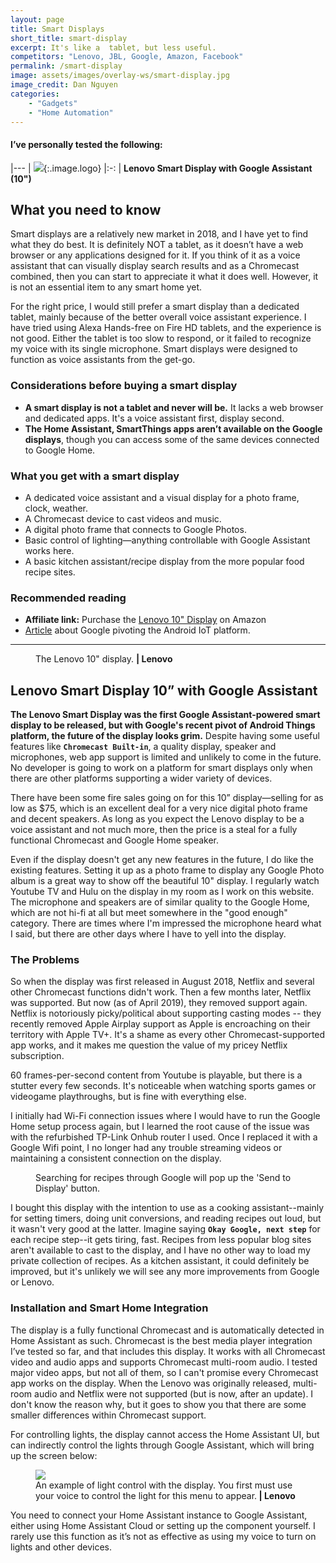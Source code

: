 ```yaml
---
layout: page
title: Smart Displays
short_title: smart-display
excerpt: It's like a  tablet, but less useful.
competitors: "Lenovo, JBL, Google, Amazon, Facebook"
permalink: /smart-display
image: assets/images/overlay-ws/smart-display.jpg
image_credit: Dan Nguyen
categories: 
    - "Gadgets"
    - "Home Automation"
---
```


<!--more-->

#### I’ve personally tested the following:

|---
| ![](assets\images\logo\lenovo.png){:.image.logo} 
|:-:
| **Lenovo Smart Display with Google Assistant (10")** 


## What you need to know

Smart displays are a relatively new market in 2018, and I have yet to find what they do best. It is definitely NOT a tablet, as it doesn’t have a web browser or any applications designed for it.  If you think of it as a voice assistant that can visually display search results and as a Chromecast combined, then you can start to appreciate it what it does well. However, it is not an essential item to any smart home yet.

For the right price, I would still prefer a smart display than a dedicated tablet, mainly because of the better overall voice assistant experience. I have tried using Alexa Hands-free on Fire HD tablets, and the experience is not good. Either the tablet is too slow to respond, or it failed to recognize my voice with its single microphone. Smart displays were designed to function as voice assistants from the get-go.

### Considerations before buying a smart display

<ul class="alt">
  <li><strong>A smart display is not a tablet and never will be.</strong> It lacks a web browser and dedicated apps. It's a voice assistant first, display second.</li>
  <li><strong>The Home Assistant, SmartThings apps aren’t available on the Google displays</strong>, though you can access some of the same devices connected to Google Home.</li>
</ul>


### What you get with a smart display

<ul class="alt">
  <li>A dedicated voice assistant and a visual display for a photo frame, clock, weather.</li>
  <li> A Chromecast device to cast videos and music.</li>
  <li>A digital photo frame that connects to Google Photos.</li>
  <li>Basic control of lighting—anything controllable with Google Assistant works here.</li>
  <li>A basic kitchen assistant/recipe display from the more popular food recipe sites.</li>
</ul>

### Recommended reading

<ul class="alt">
  <li><strong>Affiliate link:</strong> Purchase the <a href="https://amzn.to/2YTSQ3R">Lenovo 10" Display</a> on Amazon</li>
  <li><a href="https://arstechnica.com/gadgets/2019/02/android-things-is-no-longer-for-things-focuses-on-smart-speakers-and-displays/">Article</a> about Google pivoting the Android IoT platform.</li>
</ul>

<!-- Product Review section -->
<hr class="major" />

<figure class="align-left">
  <img src="assets\images\product-photo\lenovo-smart-display.jpg" alt=""/>
  <figcaption>
    The Lenovo 10" display. <strong> |  Lenovo</strong>
  </figcaption>
</figure>

## Lenovo Smart Display 10” with Google Assistant

**The Lenovo Smart Display was the first Google Assistant-powered smart display to be released, but with Google's recent pivot of Android Things platform, the future of the display looks grim.** Despite having some useful features like **``Chromecast Built-in``**, a quality display, speaker and microphones, web app support is limited and unlikely to come in the future. No developer is going to work on a platform for smart displays only when there are other platforms supporting a wider variety of devices.

There have been some fire sales going on for this 10” display—selling for as low as $75, which is an excellent deal for a very nice digital photo frame and decent speakers. As long as you expect the Lenovo display to be a voice assistant and not much more, then the price is a steal for a fully functional Chromecast and Google Home speaker.  

Even if the display doesn't get any new features in the future, I do like the existing features. Setting it up as a photo frame to display any Google Photo album is a great way to show off the beautiful 10" display. I regularly watch Youtube TV and Hulu on the display in my room as I work on this website. The microphone and speakers are of similar quality to the Google Home, which are not hi-fi at all but meet somewhere in the "good enough" category. There are times where I'm impressed the microphone heard what I said, but there are other days where I have to yell into the display.

### The Problems

So when the display was first released in August 2018, Netflix and several other Chromecast functions didn't work. Then a few months later, Netflix was supported. But now (as of April 2019), they removed support again. Netflix is notoriously picky/political about supporting casting modes -- they recently removed Apple Airplay support as Apple is encroaching on their territory with Apple TV+. It's a shame as every other Chromecast-supported app works, and it makes me question the value of my pricey Netflix subscription.

60 frames-per-second content from Youtube is playable, but there is a stutter every few seconds. It's noticeable when watching sports games or videogame playthroughs, but is fine with everything else.

I initially had Wi-Fi connection issues where I would have to run the Google Home setup process again, but I learned the root cause of the issue was with the refurbished TP-Link Onhub router I used. Once I replaced it with a Google Wifi point, I no longer had any trouble streaming videos or maintaining a consistent connection on the display.

<figure class="align-center" style="max-width:442px;" >
 <a class="image-link" href="assets\images\other\lenovo-smart-display-app.png" ><img src="assets\images\other\lenovo-smart-display-app.png" alt="" /></a>
 <figcaption>
Searching for recipes through Google will pop up the 'Send to Display' button.
 </figcaption>
</figure>

I bought this display with the intention to use as a cooking assistant--mainly for setting timers, doing unit conversions, and reading recipes out loud, but it wasn't very good at the latter. Imagine saying **``Okay Google, next step``** for each recipe step--it gets tiring, fast. Recipes from less popular blog sites aren't available to cast to the display, and I have no other way to load my private collection of recipes. As a kitchen assistant, it could definitely be improved, but it's unlikely we will see any more improvements from Google or Lenovo.


### Installation and Smart Home Integration
The display is a fully functional Chromecast and is automatically detected in Home Assistant as such. Chromecast is the best media player integration I’ve tested so far, and that includes this display. It works with all Chromecast video and audio apps and supports Chromecast multi-room audio. I tested major video apps, but not all of them, so I can't promise every Chromecast app works on the display. When the Lenovo was originally released, multi-room audio and Netflix were not supported (but is now, after an update). I don't know the reason why, but it goes to show you that there are some smaller differences within Chromecast support.

For controlling lights, the display cannot access the Home Assistant UI, but can indirectly control the lights through Google Assistant, which will bring up the screen below:

<figure class="align-center">
 <a class="image-link" href="assets\images\other\smart_display-lenovo-photo01.jpg" ><img src="assets\images\other\smart_display-lenovo-photo01.jpg" /></a>
 <figcaption>
An example of light control with the display. You first must use your voice to control the light for this menu to appear.<strong> | Lenovo</strong> 
</figcaption>
</figure>
<p></p>

You need to connect your Home Assistant instance to Google Assistant, either using Home Assistant Cloud or setting up the component yourself. I rarely use this function as it’s not as effective as using my voice to turn on lights and other devices.